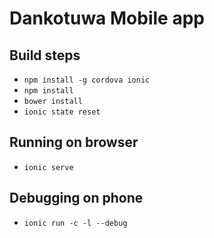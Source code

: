 # Dankotuwa Mobile app

## Build steps

* `npm install -g cordova ionic`
* `npm install`
* `bower install`
* `ionic state reset`

## Running on browser

* `ionic serve`

## Debugging on phone

* `ionic run -c -l --debug`

